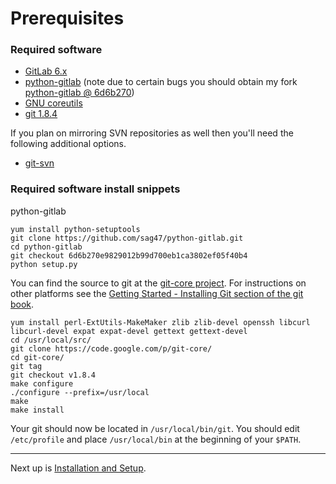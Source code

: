 # Prerequisites

### Required software

* [GitLab 6.x][1]
* [python-gitlab][2] (note due to certain bugs you should obtain my fork [python-gitlab @ 6d6b270][8])
* [GNU coreutils][3]
* [git 1.8.4][4]

If you plan on mirroring SVN repositories as well then you'll need the following additional options.

* [git-svn][7]

### Required software install snippets
python-gitlab

    yum install python-setuptools
    git clone https://github.com/sag47/python-gitlab.git
    cd python-gitlab
    git checkout 6d6b270e9829012b99d700eb1ca3802ef05f40b4
    python setup.py

You can find the source to git at the [git-core project][5].  For instructions on other platforms see the [Getting Started - Installing Git section of the git book][6].

    yum install perl-ExtUtils-MakeMaker zlib zlib-devel openssh libcurl libcurl-devel expat expat-devel gettext gettext-devel
    cd /usr/local/src/
    git clone https://code.google.com/p/git-core/
    cd git-core/
    git tag
    git checkout v1.8.4
    make configure
    ./configure --prefix=/usr/local
    make
    make install

Your git should now be located in `/usr/local/bin/git`.  You should edit `/etc/profile` and place `/usr/local/bin` at the beginning of your `$PATH`.

---
Next up is [Installation and Setup](installation.md).

[1]: https://github.com/gitlabhq/gitlabhq/tree/6-0-stable
[2]: https://github.com/Itxaka/python-gitlab
[3]: http://www.gnu.org/software/coreutils/
[4]: http://git-scm.com/
[5]: http://code.google.com/p/git-core/
[6]: http://git-scm.com/book/en/Getting-Started-Installing-Git
[7]: https://www.kernel.org/pub/software/scm/git/docs/git-svn.html
[8]: https://github.com/sag47/python-gitlab/tree/bugfix-edition
